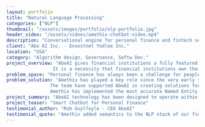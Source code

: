 ```yaml
---
layout: portfolio
title: "Natural Language Processing"
categories: ["NLP"]
thumbnail: "/assets/images/portfolio/nlp-portfolio.jpg"
header_video: "/assets/videos/amethix-chatbot-video.mp4"
description: "Conversational engine for personal finance and fintech services"
client: "Abe AI Inc. - Envestnet Yodlee Inc."
location: "USA"
category: "Algorithm design, Governance, Softw Dev."
project_overview: "AbeAI gives financial institutions a fully featured product with the Virtual Financial Assistant,
				 It is a necessity that financial institutions own their roadmap and the data underlying machine learning models. AbeAI's Conversational AI Platform empowers financial institutions to leverage AI in finance for better customer experience and increased operational efficiency."
problem_space: "Personal finance has always been a challenge for people who struggle with their money. AbeAI's conversational engine is an advanced AI-based solution that helps people manage their money in the most natural way."
problem_solution: "Amethix has played a key role since the very early stage of the product.
				The team have supported AbeAI in creating solutions for financial services for medium-sized credit unions and financial aggregators in the USA. The entire conversational engine has been designed and integrated with advanced hybrid NLP techniques, from off-the-shelf machine learning methods to more advanced deep learning solutions. <br />
				Amethix has implemented the most accurate Named Entity Recognition and Intent Classification models and provided algorithms in the space of domain-specific language modeling, sentiment analysis and short-text queries."
project_summary: "AbeAI technology has been designed to operate within banks, credit unions, financial transactions aggregators, and wealth management systems."
project_teaser: "Smart Chatbot for Personal Finance"
testimonial_author: "Rob Guylfoyle - CEO AbeAI"
testimonial_quote: "Amethix added semantics to the NLP stack of our financial chatbot. This improved intent classification, and overall accuracy. We loved it. Our customers loved it!"
---
```


